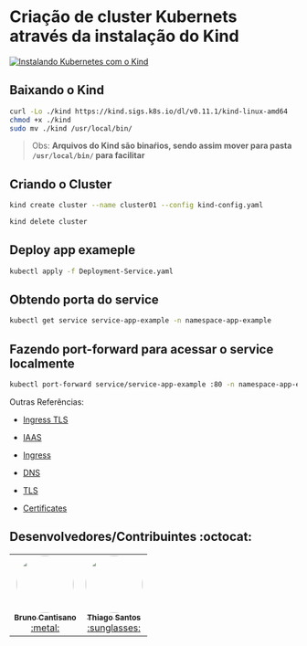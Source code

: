 # Criação de cluster Kubernets através da instalação do Kind

[![Instalando Kubernetes com o Kind](https://res.cloudinary.com/marcomontalbano/image/upload/v1654392933/video_to_markdown/images/youtube--1lx91nhzNe0-c05b58ac6eb4c4700831b2b3070cd403.jpg)](https://www.youtube.com/watch?v=1lx91nhzNe0 "Instalando Kubernetes com o Kind")

## Baixando o Kind

```sh
curl -Lo ./kind https://kind.sigs.k8s.io/dl/v0.11.1/kind-linux-amd64
chmod +x ./kind
sudo mv ./kind /usr/local/bin/
```

>Obs: **Arquivos do Kind são binaŕios, sendo assim mover para pasta `/usr/local/bin/` para facilitar**

## Criando o Cluster

```sh
kind create cluster --name cluster01 --config kind-config.yaml
```

```sh
kind delete cluster
```

## Deploy app exameple

```sh
kubectl apply -f Deployment-Service.yaml
```
## Obtendo porta do service

```sh
kubectl get service service-app-example -n namespace-app-example
```

## Fazendo port-forward para acessar o service localmente
```sh
kubectl port-forward service/service-app-example :80 -n namespace-app-example
```

<!-- ## Iniciando o Ingress

```sh
kubectl apply -f teste-ingress.yaml
``` -->

Outras Referências:

* [Ingress TLS](https://docs.microsoft.com/en-us/azure/aks/ingress-tls?tabs=azure-cli)

* [IAAS](https://docs.oracle.com/pt-br/iaas/Content/ContEng/Tasks/contengsettingupingresscontroller.htm)

* [Ingress](https://kubernetes.io/docs/concepts/services-networking/ingress/)

* [DNS](https://www.valuehost.com.br/blog/configurar-dns-no-linux/)

* [TLS](https://kubernetes.io/docs/concepts/services-networking/ingress/#tls)

* [Certificates](https://www.ti-enxame.com/pt/ssl/o-kubernetes-nginx-ingress-controller-nao-obtem-certificados-tls/833932524/)

## Desenvolvedores/Contribuintes :octocat:

<table>
    <tr>
        <td align="center"><a href="https://github.io/brunocantisano"><img style="border-radius: 50%;" src="https://avatars2.githubusercontent.com/u/11641388?s=400&u=0ba16a79456c2f250e7579cb388fa18c5c2d7d65&v=4" width="100px;" alt="" /><br /><sub><b>Bruno Cantisano</b></sub></a><br /><a href="https://github.com/brunocantisano" title="Bruno Cantisano">:metal:</a></td>
        <td align="center"><a href="https://github.io/Thiagosnts"><img style="border-radius: 50%;" src="https://avatars.githubusercontent.com/u/39925677?v=4" width="100px;" alt="" /><br /><sub><b>Thiago Santos</b></sub></a><br /><a href="https://github.io/Thiagosnts/" title="Thiago Santos">:sunglasses:</a></td>        
    </tr>
</table>
